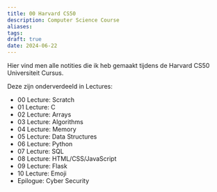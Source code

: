 ```yaml
---
title: 00 Harvard CS50
description: Computer Science Course
aliases: 
tags: 
draft: true
date: 2024-06-22
---
```

Hier vind men alle notities die ik heb gemaakt tijdens de Harvard CS50 Universiteit Cursus.

Deze zijn onderverdeeld in Lectures:
- 00 Lecture: Scratch
- 01 Lecture: C
- 02 Lecture: Arrays
- 03 Lecture: Algorithms
- 04 Lecture: Memory
- 05 Lecture: Data Structures
- 06 Lecture: Python
- 07 Lecture: SQL
- 08 Lecture: HTML/CSS/JavaScript
- 09 Lecture: Flask
- 10 Lecture: Emoji
- Epilogue: Cyber Security
